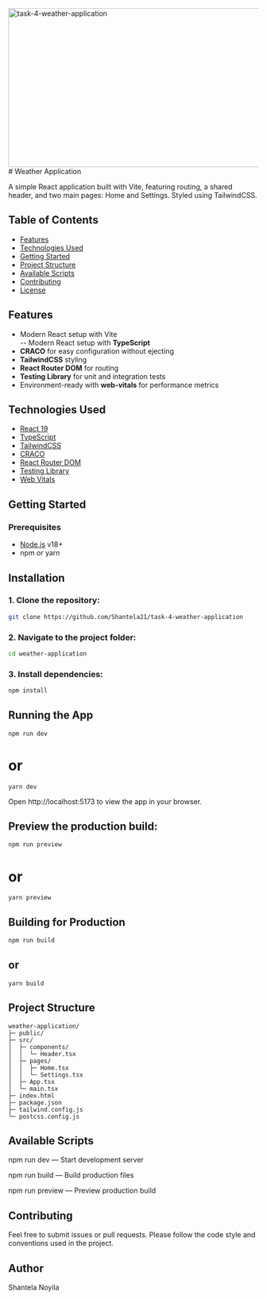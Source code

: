 <img src="https://socialify.git.ci/Shantela21/task-4-weather-application/image?language=1&owner=1&name=1&stargazers=1&theme=Light" alt="task-4-weather-application" width="640" height="320" />
# Weather Application

A simple React application built with Vite, featuring routing, a shared header, and two main pages: Home and Settings. Styled using TailwindCSS.

## Table of Contents

- [Features](#features)  
- [Technologies Used](#technologies-used)  
- [Getting Started](#getting-started)  
- [Project Structure](#project-structure)  
- [Available Scripts](#available-scripts)  
- [Contributing](#contributing)  
- [License](#license)  

## Features

- Modern React setup with Vite  
-- Modern React setup with **TypeScript**
- **CRACO** for easy configuration without ejecting
- **TailwindCSS** styling
- **React Router DOM** for routing
- **Testing Library** for unit and integration tests
- Environment-ready with **web-vitals** for performance metrics

## Technologies Used

- [React 19](https://react.dev/)
- [TypeScript](https://www.typescriptlang.org/)
- [TailwindCSS](https://tailwindcss.com/)
- [CRACO](https://github.com/dilanx/craco)
- [React Router DOM](https://reactrouter.com/)
- [Testing Library](https://testing-library.com/docs/react-testing-library/intro/)
- [Web Vitals](https://web.dev/vitals/)

## Getting Started

### Prerequisites

- [Node.js](https://nodejs.org/) v18+
- npm or yarn 

## Installation

### 1.  Clone the repository:

```bash
git clone https://github.com/Shantela21/task-4-weather-application
```

###  2. Navigate to the project folder:
```bash
cd weather-application
```

###  3. Install dependencies:

```bash
npm install
```
## Running the App
```bash
npm run dev
```

# or
```
yarn dev
```
 Open http://localhost:5173
 to view the app in your browser.

 ## Preview the production build:
 ```bash
npm run preview
```
# or
```
yarn preview
```

## Building for Production
```bash
npm run build
```
## or
```
yarn build
```
## Project Structure
```
weather-application/
├─ public/
├─ src/
│  ├─ components/
│  │  └─ Header.tsx
│  ├─ pages/
│  │  ├─ Home.tsx
│  │  └─ Settings.tsx
│  ├─ App.tsx
│  └─ main.tsx
├─ index.html
├─ package.json
├─ tailwind.config.js
└─ postcss.config.js
```
## Available Scripts

npm run dev — Start development server

npm run build — Build production files

npm run preview — Preview production build

## Contributing
Feel free to submit issues or pull requests. Please follow the code style and conventions used in the project.

## Author
Shantela Noyila